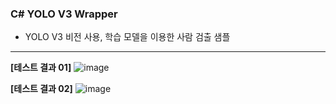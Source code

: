 ### C# YOLO V3 Wrapper
-  YOLO V3 비전 사용, 학습 모델을 이용한 사람 검출 샘플
***

**[테스트 결과 01]**
![image](https://github.com/tyeom/Vision_Test_Samples/assets/13028129/af85ca47-79a2-47e1-bd4b-14d3fef3de64)

**[테스트 결과 02]**
![image](https://github.com/tyeom/Vision_Test_Samples/assets/13028129/f7b3294b-ba9b-47d2-b818-fe1af2cc2c69)
